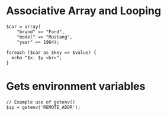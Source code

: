 # Associative Array and Looping

```
$car = array(
    "brand" => "Ford", 
    "model" => "Mustang",
    "year" => 1964);

foreach ($car as $key => $value) {
  echo "$x: $y <br>";
}
```

# Gets environment variables

```
// Example use of getenv()
$ip = getenv('REMOTE_ADDR');
```

